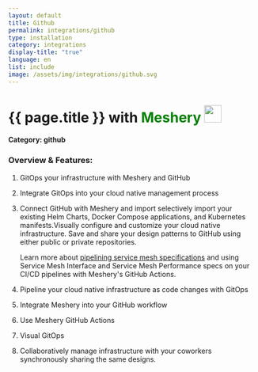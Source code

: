 ```yaml
---
layout: default
title: Github
permalink: integrations/github
type: installation
category: integrations
display-title: "true"
language: en
list: include
image: /assets/img/integrations/github.svg
---
```


<h1>{{ page.title }} with <span style="font-weight: bold; color: green;">Meshery</span> <img src="{{ page.image }}" style="width: 35px; height: 35px;" /></h1>


#### Category: github

### Overview & Features:
1. GitOps your infrastructure with Meshery and GitHub

2. Integrate GitOps into your cloud native management process

4. 
    Connect GitHub with Meshery and import selectively import your existing Helm Charts, Docker Compose applications, and Kubernetes manifests.Visually configure and customize your cloud native infrastructure.
    Save and share your design patterns to GitHub using either public or private repositories.



    Learn more about <a href="/blog/service-mesh-specifications/pipelining-service-mesh-specifications">pipelining service mesh specifications</a> and using Service Mesh Interface and Service Mesh Performance specs on your CI/CD pipelines with Meshery's GitHub Actions.



5. Pipeline your cloud native infrastructure as code changes with GitOps

6. Integrate Meshery into your GitHub workflow

7. Use Meshery GitHub Actions

8. Visual GitOps

9. Collaboratively manage infrastructure with your coworkers synchronously sharing the same designs.


